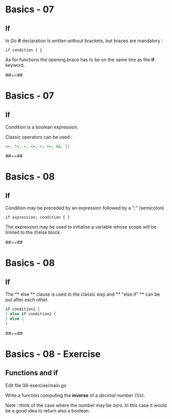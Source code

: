 <!-- .slide: class="with-code" -->

# Basics - 07

## If

In Go **if** declaration is written without brackets, but braces are mandatory :

`
if condition {
}
`

As for functions the opening brace has to be on the same line as the **if** keyword.


##==##
<!-- .slide: class="with-code" -->

# Basics - 07

## If

Condition is a boolean expression.

Classic operators can be used :

<span style="color: green">`==, !=, <, <=, >, >=, &&, ||`</span>


##==##
<!-- .slide: class="with-code" -->

# Basics - 08

## If

Condition may be preceded by an expression followed by a ";" (semicolon)

`
if expression; condition {
}
`

The expression may be used to initialise a variable whose scope will be limited to the if/else block


##==##
<!-- .slide: class="with-code" -->

# Basics - 08

## If

The ** else ** clause is used in the classic way and ** "else if" ** can be put after each other.

```Go
if condition1 {
} else if condition2 {
} else {
}
```
<!-- .element: class="big-code" -->


##==##

# Basics - 08 - Exercise

## Functions and if

Edit file 08-exercise/main.go

Write a function computing the **inverse** of a decimal number (1/x).

Note : think of the case where the number may be zero. In this case it would be a good idea to return also a boolean.
